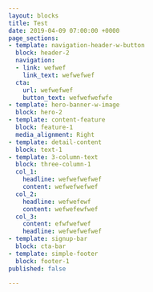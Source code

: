```yaml
---
layout: blocks
title: Test
date: 2019-04-09 07:00:00 +0000
page_sections:
- template: navigation-header-w-button
  block: header-2
  navigation:
  - link: wefwef
    link_text: wefwefwef
  cta:
    url: wefwefwef
    button_text: wefwefwefwfe
- template: hero-banner-w-image
  block: hero-2
- template: content-feature
  block: feature-1
  media_alignment: Right
- template: detail-content
  block: text-1
- template: 3-column-text
  block: three-column-1
  col_1:
    headline: wefwefwefwef
    content: wefwefwefwef
  col_2:
    headline: wefwefewf
    content: wefwefewfwef
  col_3:
    content: efwfwefwef
    headline: wefwefwefwef
- template: signup-bar
  block: cta-bar
- template: simple-footer
  block: footer-1
published: false

---
```

